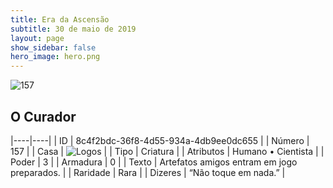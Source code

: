 ```yaml
---
title: Era da Ascensão
subtitle: 30 de maio de 2019
layout: page
show_sidebar: false
hero_image: hero.png
---
```


![157](https://cdn.keyforgegame.com/media/card_front/pt/435_157_36VVP7XWQ5HP_pt.png)

## O Curador

|----|----|
| ID | 8c4f2bdc-36f8-4d55-934a-4db9ee0dc655 |
| Número | 157 |
| Casa | ![Logos](https://archonarcana.com/images/thumb/c/ce/Logos.png/22px-Logos.png "Logos") |
| Tipo | Criatura |
| Atributos | Humano • Cientista |
| Poder | 3 |
| Armadura | 0 |
| Texto | Artefatos amigos entram em jogo preparados. |
| Raridade | Rara |
| Dizeres | “Não toque em nada.” |
